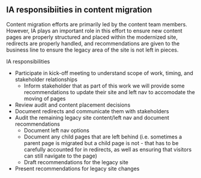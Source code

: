 ## IA responsibiities in content migration

Content migration efforts are primarily led by the content team members.  However, IA plays an important role in this effort to ensure new content pages are properly structured and placed within the modernized site, redirects are properly handled, and recommendations are given to the business line to ensure the legacy area of the site is not left in pieces. 


IA responsibilities
- Participate in kick-off meeting to understand scope of work, timing, and stakeholder relationships
  - Inform stakeholder that as part of this work we will provide some recommendations to update their site and left nav to accomodate the moving of pages
- Review audit and content placement decisions
- Document redirects and communicate them with stakeholders
- Audit the remaining legacy site content/left nav and document recommendations
  -   Document left nav options
  -   Document any child pages that are left behind (i.e. sometimes a parent page is migrated but a child page is not - that has to be carefully accounted for in redirects, as well as ensuring that visitors can still navigate to the page)
  -   Draft recommendations for the legacy site
- Present recommendations for legacy site changes
